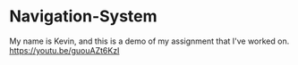 # Navigation-System

My name is Kevin, and this is a demo of my assignment that I've worked on. https://youtu.be/guouAZt6KzI
